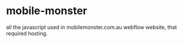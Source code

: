 # mobile-monster
all the javascript used in mobilemonster.com.au webflow website, that required hosting.
